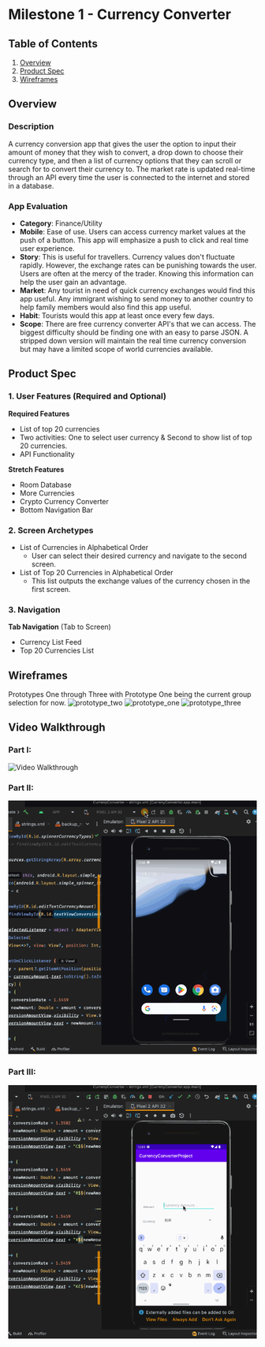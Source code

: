 # Milestone 1 - Currency Converter

## Table of Contents

1. [Overview](#Overview)
1. [Product Spec](#Product-Spec)
1. [Wireframes](#Wireframes)

## Overview

### Description
A currency conversion app that gives the user the option to input their amount of money that they wish to convert, a drop down to choose their currency type, and then a list of currency options that they can scroll or search for to convert their currency to. The market rate is updated real-time through an API every time the user is connected to the internet and stored in a database.

### App Evaluation
- **Category**: Finance/Utility
- **Mobile**: Ease of use. Users can access currency market values at the push of a button. This app will emphasize a push to click and real time user experience. 
- **Story**: This is useful for travellers. Currency values don't fluctuate rapidly. However, the exchange rates can be punishing towards the user. Users are often at the mercy of the trader. Knowing this information can help the user gain an advantage. 
- **Market**: Any tourist in need of quick currency exchanges would find this app useful. Any immigrant wishing to send money to another country to help family members would also find this app useful.
- **Habit**: Tourists would this app at least once every few days.
- **Scope**: There are free currency converter API's that we can access. The biggest difficulty should be finding one with an easy to parse JSON. A stripped down version will maintain the real time currency conversion but may have a limited scope of world currencies available.

## Product Spec

### 1. User Features (Required and Optional)

**Required Features**

*  List of top 20 currencies
*  Two activities: One to select user currency & Second to show list of top 20 currencies.
*  API Functionality

**Stretch Features**

* Room Database
* More Currencies 
* Crypto Currency Converter
* Bottom Navigation Bar

### 2. Screen Archetypes

- List of Currencies in Alphabetical Order
  - User can select their desired currency and navigate to the second screen.
- List of Top 20 Currencies in Alphabetical Order
  - This list outputs the exchange values of the currency chosen in the first screen.

### 3. Navigation

**Tab Navigation** (Tab to Screen)

* Currency List Feed
* Top 20 Currencies List

## Wireframes

Prototypes One through Three with Prototype One being the current group selection for now.
![prototype_two](https://user-images.githubusercontent.com/109637465/197349209-b8b96664-a055-4494-9d72-7ce1fbbab5de.jpg)
![prototype_one](https://user-images.githubusercontent.com/109637465/197349211-3f2ee541-7b6e-4096-a102-10b1035674c0.jpg)
![prototype_three](https://user-images.githubusercontent.com/109637465/197349254-c23bda92-683e-45dd-8d1d-c70920adccab.jpg)

## Video Walkthrough 
### Part I:
<img src='https://github.com/Ermain-12/CurrencyConverterProject/blob/master/currencyconverter-walkthrough-part-i.gif' title='Video Walkthrough' width='' alt='Video Walkthrough' />

### Part II:
<img src='https://github.com/Ermain-12/CurrencyConverterProject/blob/master/currencyconverter-walkthrough-part-ii.gif' title='Video Walkthrough' width='' alt='Video Walkthrough' />

### Part III:
<img src='https://github.com/Ermain-12/CurrencyConverterProject/blob/master/currencyconverter-walkthrough-part-iii.gif' title='Video Walkthrough' width='' alt='Video Walkthrough' />

